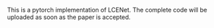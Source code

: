 This is a pytorch implementation of LCENet.
The complete code will be uploaded as soon as the paper is accepted.
